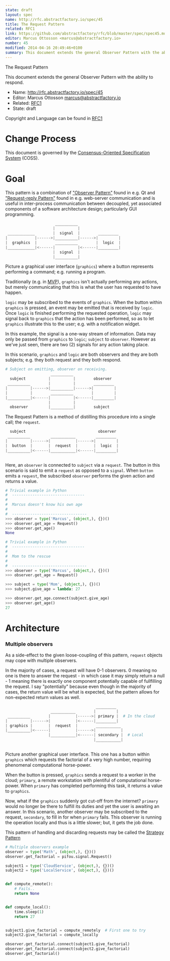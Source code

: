 ```yaml
---
state: draft
layout: spec
name: http://rfc.abstractfactory.io/spec/45
title: The Request Pattern
related: RFC1
link: https://github.com/abstractfactory/rfc/blob/master/spec/spec45.md
editor: Marcus Ottosson <marcus@abstractfactory.io>
number: 45
modified: 2014-04-16 20:49:46+0100
summary: This document extends the general Observer Pattern with the ability to respond.
---
```


The Request Pattern

This document extends the general Observer Pattern with the ability to respond.

* Name: http://rfc.abstractfactory.io/spec/45
* Editor: Marcus Ottosson <marcus@abstractfactory.io>
* Related: [RFC1](http://rfc.abstractfactory.io/spec/1)
* State: draft

Copyright and Language can be found in [RFC1](http://rfc.abstractfactory.io/spec/1)

# Change Process

This document is governed by the [Consensus-Oriented Specification System](http://www.digistan.org/spec:1/COSS) (COSS).

# Goal

This pattern is a combination of ["Observer Pattern"][] found in e.g. Qt and ["Request-reply Pattern"][] found in e.g. web-server communication and is useful in inter-process communication between decoupled, yet associated components of a software architecture design; particularly GUI programming.

```python
                      __________       
                     |          |      
 ____________        |  signal  |        _________
|            |------>|__________|------>|         |
|  graphics  |        __________        |  logic  |
|____________|<------|          |<------|_________|
                     |  signal  |       
                     |__________|

```

Picture a graphical user interface (`graphics`) where a button represents performing a command; e.g. running a program.

Traditionally (e.g. in [MVP][]), `graphics` isn't actually performing any actions, but merely communicating that this is what the user has requested to have happen.

`logic` may be subscribed to the events of `graphics`. When the button within `graphics` is pressed, an event may be emitted that is received by `logic`. Once `logic` is finished performing the requested operation, `logic` may signal back to `graphics` that the action has been performed, so as to let `graphics` illustrate this to the user; e.g. with a notification widget.

In this example, the signal is a one-way stream of information. Data may only be passed from `graphics` to `logic`; `subject` to `observer`. However as we've just seen, there are two (2) signals for any action taking place.

In this scenario, `graphics` and `logic` are both observers and they are both subjects; e.g. they both request and they both respond.

```python
# Subject on emitting, observer on receiving.
                    __________       
  subject          |          |        observer
 __________        |          |        _________
|          |------>|__________|------>|         |
|          |        __________        |         |
|__________|<------|          |<------|_________|
                   |          |       
  observer         |__________|        subject

```

The Request Pattern is a method of distilling this procedure into a single call; the `request`.

```python
  subject                                observer
 __________         ___________         _________
|          |------>|           |------>|         |
|  button  |       |  request  |       |  logic  |
|__________|<------|___________|<------|_________|
 
```

Here, an `observer` is connected to `subject` via a `request`. The button in this scenario is said to emit a `request` as opposed to a `signal`. When `button` emits a `request`, the subscribed `observer` performs the given action and returns a value.

```python
# Trivial example in Python
#  --------------------------------
#
#  Marcus doesn't know his own age 
#
#  --------------------------------- 
>>> observer = type('Marcus', (object,), {})()
>>> observer.get_age = Request()
>>> observer.get_age()
None

```

```python
# Trivial example in Python
#  --------------------------------
#
#  Mom to the rescue
#
#  --------------------------------- 
>>> observer = type('Marcus', (object,), {})()
>>> observer.get_age = Request()

>>> subject = type('Mom', (object,), {})()
>>> subject.give_age = lambda: 27

>>> observer.get_age.connect(subject.give_age)
>>> observer.get_age()
27

```

# Architecture

### Multiple observers

As a side-effect to the given loose-coupling of this pattern, `request` objects may cope with multiple observers.

In the majority of cases, a request will have 0-1 observers. 0 meaning no one is there to answer the request - in which case it may simply return a null - 1 meaning there is exactly one component potentially capable of fullfilling the request. I say "potentially" because even though in the majority of cases, the return value will be what is expected, but the pattern allows for non-expected return values as well.

```python
                                        _________
                    ___________        |         |
 __________        |           |------>| primary |  # In the cloud
|          |------>|           |<------|_________|
| graphics |       |  request  |        ___________
|__________|<------|           |------>|           |
                   |___________|<------| secondary |  # Local
                                       |___________|
 
```

Picture another graphical user interface. This one has a button within `graphics` which requests the factorial of a very high number, requiring phenomenal computational horse-power.

When the button is pressed, `graphics` sends a request to a worker in the cloud; `primary`, a remote workstation with plentiful of computational horse-power. When `primary` has completed performing this task, it returns a value to `graphics`.

Now, what if the `graphics` suddenly got cut-off from the internet? `primary` would no longer be there to fulfill its duties and yet the user is awaiting an answer. In this scenario, another observer may be subscribed to the request, `secondary`, to fill in for when `primary` fails. This observer is running the operation locally and thus is a little slower; but, it gets the job done.

This pattern of handling and discarding requests may be called the [Strategy Pattern][]

```python
# Multiple observers example
observer = type('Math', (object,), {})()
observer.get_factorial = pifou.signal.Request()

subject1 = type('CloudService', (object,), {})()
subject2 = type('LocalService', (object,), {})()


def compute_remote():
    # Fails..
    return None


def compute_local():
    time.sleep(1)
    return 27


subject1.give_factorial = compute_remotely  # First one to try
subject2.give_factorial = compute_locally

observer.get_factorial.connect(subject1.give_factorial)
observer.get_factorial.connect(subject2.give_factorial)
observer.get_factorial()

```

[Strategy Pattern]: http://en.wikipedia.org/wiki/Strategy_pattern
["Observer Pattern"]: http://en.wikipedia.org/wiki/Observer_pattern
["Request-reply Pattern"]: http://en.wikipedia.org/wiki/Request-response
[MVP]: http://en.wikipedia.org/wiki/Model%E2%80%93view%E2%80%93presenter
